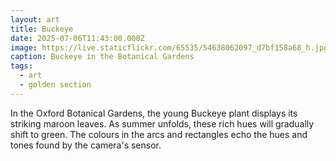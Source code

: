 ```yaml
---
layout: art
title: Buckeye
date: 2025-07-06T11:43:00.000Z
image: https://live.staticflickr.com/65535/54638062097_d7bf158a68_h.jpg
caption: Buckeye in the Botanical Gardens
tags:
  - art
  - golden section
---
```

In the Oxford Botanical Gardens, the young Buckeye plant displays its striking maroon leaves. As summer unfolds, these rich hues will gradually shift to green. The colours in the arcs and rectangles echo the hues and tones found by the camera's sensor.
